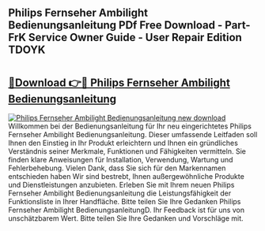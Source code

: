 ## Philips Fernseher Ambilight Bedienungsanleitung PDf Free Download - Part-FrK Service Owner Guide - User Repair Edition TDOYK

# <h2><a href="http://df3mi3.blite.top/?on=Philips+Fernseher+Ambilight+Bedienungsanleitung">🔗Download 👉🔴 Philips Fernseher Ambilight Bedienungsanleitung</a></h2>

[![Philips Fernseher Ambilight Bedienungsanleitung new download](https://i.imgur.com/lujVjoI.png)](http://df3mi3.blite.top/?on=Philips+Fernseher+Ambilight+Bedienungsanleitung)
Willkommen bei der Bedienungsanleitung für Ihr neu eingerichtetes Philips Fernseher Ambilight Bedienungsanleitung. Dieser umfassende Leitfaden soll Ihnen den Einstieg in Ihr Produkt erleichtern und Ihnen ein gründliches Verständnis seiner Merkmale, Funktionen und Fähigkeiten vermitteln. Sie finden klare Anweisungen für Installation, Verwendung, Wartung und Fehlerbehebung. Vielen Dank, dass Sie sich für den Markennamen entschieden haben Wir sind bestrebt, Ihnen außergewöhnliche Produkte und Dienstleistungen anzubieten. Erleben Sie mit Ihrem neuen Philips Fernseher Ambilight Bedienungsanleitung die Leistungsfähigkeit der Funktionsliste in Ihrer Handfläche. Bitte teilen Sie Ihre Gedanken Philips Fernseher Ambilight BedienungsanleitungD. Ihr Feedback ist für uns von unschätzbarem Wert. Bitte teilen Sie Ihre Gedanken und Vorschläge mit.
